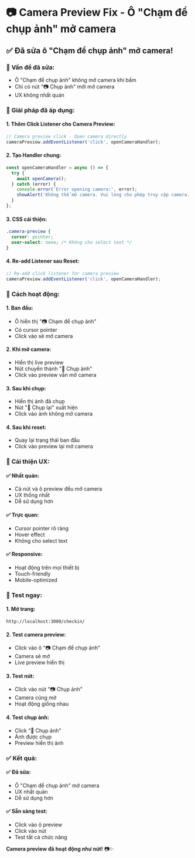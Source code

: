 # 📷 Camera Preview Fix - Ô "Chạm để chụp ảnh" mở camera

## ✅ **Đã sửa ô "Chạm để chụp ảnh" mở camera!**

### 🎯 **Vấn đề đã sửa:**
- Ô "Chạm để chụp ảnh" không mở camera khi bấm
- Chỉ có nút "📷 Chụp ảnh" mới mở camera
- UX không nhất quán

### 🔧 **Giải pháp đã áp dụng:**

#### **1. Thêm Click Listener cho Camera Preview:**
```javascript
// Camera preview click - Open camera directly
cameraPreview.addEventListener('click', openCameraHandler);
```

#### **2. Tạo Handler chung:**
```javascript
const openCameraHandler = async () => {
  try {
    await openCamera();
  } catch (error) {
    console.error('Error opening camera:', error);
    showAlert('Không thể mở camera. Vui lòng cho phép truy cập camera.', 'error');
  }
};
```

#### **3. CSS cải thiện:**
```css
.camera-preview {
  cursor: pointer;
  user-select: none; /* Không cho select text */
}
```

#### **4. Re-add Listener sau Reset:**
```javascript
// Re-add click listener for camera preview
cameraPreview.addEventListener('click', openCameraHandler);
```

### 📱 **Cách hoạt động:**

#### **1. Ban đầu:**
- Ô hiển thị "📷 Chạm để chụp ảnh"
- Có cursor pointer
- Click vào sẽ mở camera

#### **2. Khi mở camera:**
- Hiển thị live preview
- Nút chuyển thành "📸 Chụp ảnh"
- Click vào preview vẫn mở camera

#### **3. Sau khi chụp:**
- Hiển thị ảnh đã chụp
- Nút "🔄 Chụp lại" xuất hiện
- Click vào ảnh không mở camera

#### **4. Sau khi reset:**
- Quay lại trạng thái ban đầu
- Click vào preview lại mở camera

### 🎯 **Cải thiện UX:**

#### **✅ Nhất quán:**
- Cả nút và ô preview đều mở camera
- UX thống nhất
- Dễ sử dụng hơn

#### **✅ Trực quan:**
- Cursor pointer rõ ràng
- Hover effect
- Không cho select text

#### **✅ Responsive:**
- Hoạt động trên mọi thiết bị
- Touch-friendly
- Mobile-optimized

### 🚀 **Test ngay:**

#### **1. Mở trang:**
```
http://localhost:3000/checkin/
```

#### **2. Test camera preview:**
- Click vào ô "📷 Chạm để chụp ảnh"
- Camera sẽ mở
- Live preview hiển thị

#### **3. Test nút:**
- Click vào nút "📷 Chụp ảnh"
- Camera cũng mở
- Hoạt động giống nhau

#### **4. Test chụp ảnh:**
- Click "📸 Chụp ảnh"
- Ảnh được chụp
- Preview hiển thị ảnh

### ✅ **Kết quả:**

#### **✅ Đã sửa:**
- Ô "Chạm để chụp ảnh" mở camera
- UX nhất quán
- Dễ sử dụng hơn

#### **✅ Sẵn sàng test:**
- Click vào ô preview
- Click vào nút
- Test tất cả chức năng

**Camera preview đã hoạt động như nút!** 📷✨
